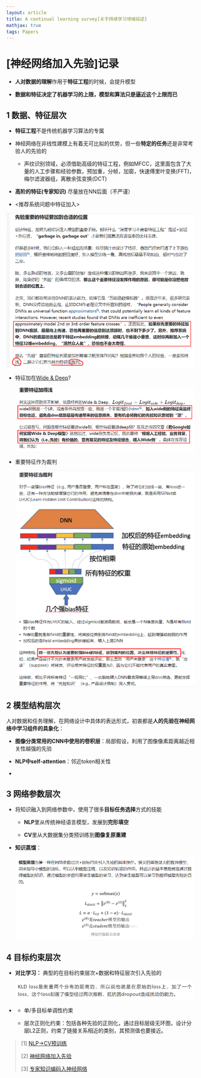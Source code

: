 ```yaml
---
layout: article
title: A continual learning survey[关于持续学习领域综述]
mathjax: true
tags: Papers
---
```


# [神经网络加入先验]记录

* **人对数据的理解**作用于**特征工程**的时候，会提升模型

* **数据和特征决定了机器学习的上限，模型和算法只是逼近这个上限而已**

## 1 数据、特征层次

* **特征工程**不是传统机器学习算法的专属

* 神经网络在非线性建模上有着无可比拟的优势，但一些**特定的任务**还是非常考验人的先验的
  
  * 声纹识别领域，必须借助高级的特征工程，例如MFCC，这里面包含了大量的人工步骤和经验参数，预加重，分帧，加窗，快速傅里叶变换(FFT)，梅尔滤波器组，离散余弦变换(DCT)

* **高阶的特征(专家知识)** 尽量放在NN后面（不严谨）

* <推荐系统问题中特征加入>

![2.png](https://raw.githubusercontent.com/lzboo/ImgStg/main/2022/08/14-18-09-39-2.png)

* 特征加在[Wide & Deep](https://zhuanlan.zhihu.com/p/47293765)?
  
  ![3.png](https://raw.githubusercontent.com/lzboo/ImgStg/main/2022/08/14-18-11-46-3.png)

* 重要特征作为裁判
  
  ![3.png](https://raw.githubusercontent.com/lzboo/ImgStg/main/2022/08/14-18-15-45-3.png)
  
  

## 2 模型结构层次

人对数据和任务理解，在网络设计中具体的表达形式，初衷都是**人的先验在神经网络中学习组件的具象化**：

* **图像分类常用的CNN中使用的卷积层**：局部假设，利用了图像像素距离越近相关性越强的先验

* **NLP中self-attention**：邻近token相关性

* 

## 3 网络参数层次

* 将知识融入到网络参数中，使用了很多**目标任务选择**方式的技能
  
  * **NLP**里从传统神经语言模型，发展到**完形填空**
  
  * **CV**里从大数据集分类预训练到**图像复原重建**

* **知识蒸馏**：
  
  ![1.png](https://raw.githubusercontent.com/lzboo/ImgStg/main/2022/08/14-17-53-01-1.png)
  
  

## 4 目标约束层次

* **对比学习：** 典型的在目标约束层次+数据和特征层次引入先验的
  
  ![4.png](https://raw.githubusercontent.com/lzboo/ImgStg/main/2022/08/14-18-26-05-4.png)

* * 单/多目标单调性约束
  
  * 层次正则化约束：包括各种先验的正则化，通过目标层级无环图，设计分层L2正则，约束了链接关系相近的类别，其预测值也要接近。



> [1] [NLP->CV预训练](https://mp.weixin.qq.com/s?__biz=MzIwNDY1NTU5Mg==&mid=2247484129&idx=1&sn=757ca5f4ef611eb95b6e6d748823fb71&chksm=973d9c66a04a1570c630a846cabd8b2d5e24ae9d67ca87f4562fdd66808530e6978f675a1d26&scene=21#wechat_redirect)
> 
> [2] [神经网络加入先验](https://zhuanlan.zhihu.com/p/456795337)
> 
> [3] [专家知识编码入神经网络](https://www.zhihu.com/question/529959915/answer/2470689232)


